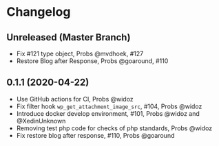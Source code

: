 # Changelog

## Unreleased (Master Branch)
* Fix #121 type object, Probs @mvdhoek, #127
* Restore Blog after Response, Probs @goaround, #110

## 0.1.1 (2020-04-22)
* Use GitHub actions for CI, Probs @widoz
* Fix filter hook `wp_get_attachment_image_src`, #104, Probs @widoz
* Introduce docker develop environment, #101, Probs @widoz and @XedinUnknown
* Removing test php code for checks of php standards, Probs @widoz
* Fix restore blog after response, #110, Probs @goaround
